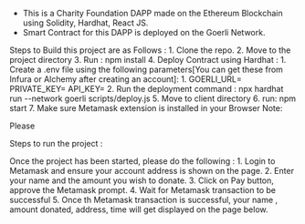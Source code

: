 - This is a Charity Foundation DAPP made on the Ethereum Blockchain using Solidity, Hardhat, React JS. 
- Smart Contract for this DAPP is deployed on the Goerli Network.

Steps to Build this project are as Follows :
    1. Clone the repo.
    2. Move to the project directory
    3. Run : npm install
    4. Deploy Contract using Hardhat :
       1. Create a .env file using the following parameters[You can get these from Infura or Alchemy after creating an account]:
             1. GOERLI_URL=
                PRIVATE_KEY=
                API_KEY=
        2. Run the deployment command  :
                npx hardhat run --network goerli scripts/deploy.js
    5. Move to client directory
    6. run: npm start
    7. Make sure Metamask extension is installed in your Browser
Note:

Please 

Steps to run the project :



Once the project has been started, please do the following :
    1. Login to Metamask and ensure your account address is shown on the page.
    2. Enter your name and the amount you wish to donate.
    3. Click on Pay button, approve the Metamask prompt.
    4. Wait for Metamask transaction to be successful
    5. Once th Metamask transaction is successful, your name , amount donated, address, time will get displayed on the page below.
